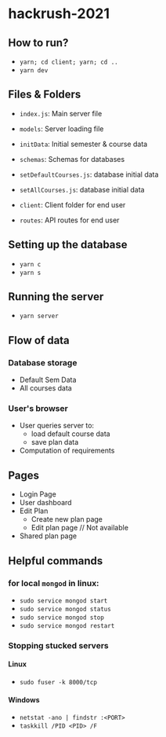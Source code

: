 # hackrush-2021
## How to run?
 - `yarn; cd client; yarn; cd ..`
 - `yarn dev`

## Files & Folders
 - `index.js`: Main server file
 - `models`: Server loading file
 - `initData`: Initial semester & course data
 - `schemas`: Schemas for databases
 - `setDefaultCourses.js`: database initial data
 - `setAllCourses.js`: database initial data
 
 - `client`: Client folder for end user
 - `routes`: API routes for end user

## Setting up the database
 - `yarn c`
 - `yarn s`
## Running the server
 - `yarn server`

## Flow of data
### Database storage
 - Default Sem Data
 - All courses data

### User's browser
 - User queries server to:
   - load default course data
   - save plan data
 - Computation of requirements

## Pages
 - Login Page
 - User dashboard
 - Edit Plan
    - Create new plan page
    - Edit plan page // Not available
 - Shared plan page


## Helpful commands 
### for local `mongod` in linux:
 - `sudo service mongod start`
 - `sudo service mongod status`
 - `sudo service mongod stop`
 - `sudo service mongod restart`
### Stopping stucked servers
#### Linux
 - `sudo fuser -k 8000/tcp`
#### Windows
 - `netstat -ano | findstr :<PORT>`
 - `taskkill /PID <PID> /F`